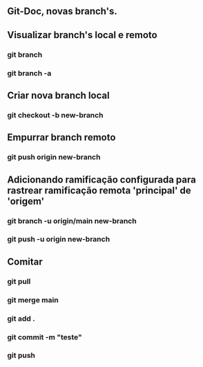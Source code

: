 ## Git-Doc, novas branch's.

## Visualizar branch's local e remoto
### git branch
### git branch -a

## Criar nova branch local 
### git checkout -b new-branch

## Empurrar branch remoto
### git push origin new-branch

## Adicionando ramificação configurada para rastrear ramificação remota 'principal' de 'origem'
### git branch -u origin/main new-branch
### git push -u origin new-branch

## Comitar
### git pull
### git merge main
### git add .
### git commit -m "teste"
### git push
